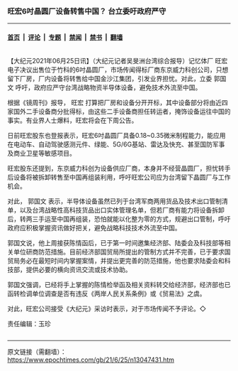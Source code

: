 ### 旺宏6吋晶圆厂设备转售中国？ 台立委吁政府严守

---

#### [首页](../../../..?n13047431) &nbsp;|&nbsp; [评论](../../../../../epoch-comment?n13047431) &nbsp;|&nbsp; [专题](../../../../../epoch-special?n13047431) &nbsp;|&nbsp; [禁闻](../../../../../epoch-news?n13047431) &nbsp;|&nbsp; [禁书](../../../../../books?n13047431) &nbsp;|&nbsp; [翻墙](https://github.com/gfw-breaker/nogfw/blob/master/README.md?n13047431)


<div class="column" id="artbody" itemprop="articleBody">
 <!-- article content begin -->
 <p>
  【大纪元2021年06月25日讯】（大纪元记者吴旻洲台湾综合报导）记忆体厂
  <ok href="https://www.epochtimes.com/gb/tag/%E6%97%BA%E5%AE%8F.html">
   旺宏
  </ok>
  电子决议出售位于竹科的6吋晶圆厂，市场传闻得标厂商东京威力科创公司，只想留下厂房，厂内设备将转售给中国金沙江集团，引发业界担忧。对此，立委
  <ok href="https://www.epochtimes.com/gb/tag/%E9%83%AD%E5%9B%BD%E6%96%87.html">
   郭国文
  </ok>
  呼吁，政府应严守台湾战略物资半导体设备，避免技术外流至中国。
 </p>
 <p>
  根据《镜周刊》报导，
  <ok href="https://www.epochtimes.com/gb/tag/%E6%97%BA%E5%AE%8F.html">
   旺宏
  </ok>
  打算把厂房和设备分开开标，其中设备部分将由近四家国外二手设备商分批得标，由这些二手设备商担任转运者，掩饰设备运往中国的事实。有业界人士爆料，旺宏将会在下周公告。
 </p>
 <p>
  日前旺宏股东也登报表示，旺宏6吋晶圆厂具备0.18~0.35微米制程能力，能应用在电动车、自动驾驶感测元件、绿能、5G/6G基站、雷达及快充、甚至国防军事及商业卫星等敏感项目。
 </p>
 <p>
  旺宏股东还提到，东京威力科创为设备供应厂商，本身并不经营晶圆厂，担忧转手后设备将被拆卸转售至中国再组装利用，呼吁旺宏公司应为台湾留下晶圆厂与工作机会。
 </p>
 <p>
  对此，
  <ok href="https://www.epochtimes.com/gb/tag/%E9%83%AD%E5%9B%BD%E6%96%87.html">
   郭国文
  </ok>
  表示，半导体设备虽然已列于台湾军商两用货品及技术出口管制清单，以及台湾战略性高科技货品出口实体管理名单，但若厂商有能力将设备拆卸后，转两三手运至中国再组装，恐怕就能以化整为零的方式，规避出口管制，呼吁政府应积极掌握资讯做好把关，避免战略科技技术外流至中国。
 </p>
 <p>
  郭国文说，他上周接获陈情函后，已于第一时间邀集经济部、陆委会及科技部等相关单位研商防范措施。目前经济部国贸局所提出的管制方式并不完善，已于要求国贸局务必在最短时间内掌握案情，并提出更完善的防范措施，他也要求陆委会和科技部，提供必要的横向资讯交流或技术协助。
 </p>
 <p>
  郭国文强调，已经将手上掌握的陈情检举函及相关资料转交给经济部，经济部也已函转检调单位调查是否有违反《两岸人民关系条例》或《贸易法》之虞。
 </p>
 <p>
  对此，旺宏公司接受《大纪元》采访时表示，对于市场传闻不予评论。◇
 </p>
 <p>
  责任编辑：玉珍
 </p>
 <!-- article content end -->
</div>


---

原文链接（需翻墙）：https://www.epochtimes.com/gb/21/6/25/n13047431.htm